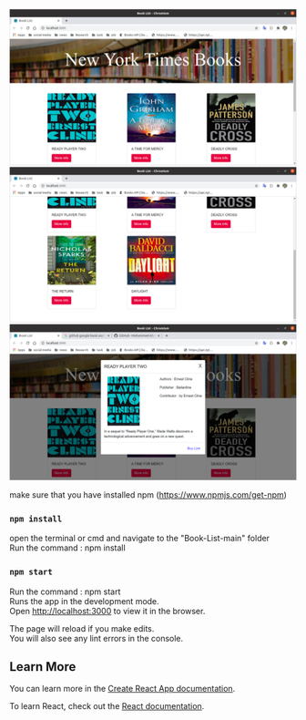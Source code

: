 
![](images/1.png)
![](images/2.png)
![](images/3.png)

make sure that you have installed npm (https://www.npmjs.com/get-npm)

### `npm install`

open the terminal or cmd and navigate to the "Book-List-main" folder<br />
Run the command : npm install

### `npm start`

Run the command : npm start<br />
Runs the app in the development mode.<br />
Open [http://localhost:3000](http://localhost:3000) to view it in the browser.

The page will reload if you make edits.<br />
You will also see any lint errors in the console.

## Learn More

You can learn more in the [Create React App documentation](https://facebook.github.io/create-react-app/docs/getting-started).

To learn React, check out the [React documentation](https://reactjs.org/).
